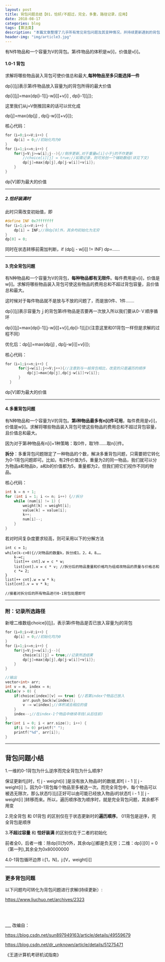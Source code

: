 ```yaml
---
layout: post
title: 背包问题总结【01，恰好/不超过，完全，多重，路径记录，应用】
date: 2018-08-17
categories: blog
tags: [算法类]
description: "本篇文章整理了几乎所有常见背包问题及其变种情况，并持续更新遇到的背包问题的应用。"
header-img: "img/article3.jpg"
---
```


有N件物品和一个容量为V的背包。第i件物品的体积是w[i]，价值是v[i]。

#### 1.0-1 背包

求解将哪些物品装入背包可使价值总和最大,**每种物品至多只能选择一件**

dp\[i][j]表示第i件物品放入容量为j的背包所得的最大价值

dp\[i][j]=max{dp\[i-1][j-w[i]]+v[i] , dp\[i-1][j]};

这里我们从j=V倒推回来的话可以优化成

dp[j]=max{dp[j] , dp[j-w[i]]+v[i]};

核心代码：

```c++
for（i=0;i<=V;i++）{
    dp[i] = 0;//初始化均为0
}
for（i=1;i<=n;i++）{
    for(j=V;j>=w[i];j--){//倒序更新,对于重量w[i]小于j的不作更新
        //choice[i][j] = true;//如需记录，则可另创一个辅助数组(详见下文)
        dp[j]=max{dp[j],dp[j-w[i]]+v[i]};
    }
}
```

dp[V]即为最大的价值
___

##### 2.恰好装满时
此时只需改变初始值，即

```c++
#define INF 0x7fffffff
for（i=1;i<=V;i++）{
    dp[i] = INF;//除dp[0]外，其余均初始化为无穷
}
dp[0] = 0;
```

同时在状态转移前需加判断，if (dp[j - w[i]] != INF)  dp=……

___

#### 3.完全背包问题

有N种物品和一个容量为V的背包，**每种物品都有无限件**。每件费用是v[i]，价值是w[i]。求解将哪些物品装入背包可使这些物品的费用总和不超过背包容量，且价值总和最大。

这时候对于每件物品就不是放与不放的问题了，而是放0件、1件…….

dp\[i][j]表示容量为ｊ的背包第i件物品是否要再一次放入所以我们要从0-Ｖ顺序循环

dp\[i][j]=max{dp\[i-1][j-w[i]]+v[i],dp\[i-1][j]}(注意这里和01背包一样但是求解的过程不同）

优化后：dp[j]=max{dp[j] , dp[j-w[i]]+v[i]};

核心代码：

```c++
for（i=1;i<=n;i++）{
      for(j=w[i];j<=V;j++){//注意到与一般背包相比，改变的只是遍历的顺序
          dp[j]=max{dp[j],dp[j-w[i]]+v[i]};
      }
  }
```

dp[V]即为最大的价值

------

#### 4.多重背包问题

有N种物品和一个容量为V的背包。**第i种物品最多有n[i]件可用**，每件费用是v[i]，价值是w[i]。求解将哪些物品装入背包可使这些物品的费用总和不超过背包容量，且价值总和最大。

因为对于第i种物品有n[i]+1种策略：取0件，取1件……取n[i]件。

**拆分**：多重背包问题限定了一种物品的个数，解决多重背包问题，只需要把它转化为0-1背包问题即可。比如，有2件价值为5，重量为2的同一物品，我们就可以分为物品a和物品b，a和b的价值都为5，重量都为2，但我们把它们视作不同的物品。

核心代码：

```c++
int k = n + 1;
for (int i = 1; i <= n; i++) {//拆分
    while (num[i] != 1) {
        weight[k] = weight[i];
        value[k] = value[i];
        k++;
        num[i]--;
    }
}
```
若对时间复杂度要求较高，则可采用以下的分解方法
```
int c = 1;
while(k-c>0){//对物品的数量k，拆分成1，2，4，8……
    k-=c;
    list[++ cnt].w = c * w;
	list[cnt].v = c * v; //拆分后的物品重量和价格均为组成改物品的质量与价格总和           
	c *= 2;
}
list[++ cnt].w = w * k;
list[cnt].v = v * k;

//接着对拆分后的所有物品进行0-1背包处理即可

```

___

### 附：记录所选路径

新增二维数组choice\[i][j]，表示第i件物品是否已放入容量为j的背包

```c++
for（i=0;i<=V;i++）{
    dp[i] = 0;//初始化均为0
}
for（i=1;i<=n;i++）{
    for(j=V;j>=w[i];j--){
        choice[i][j] = true;//记录所选结果
        dp[j]=max{dp[j],dp[j-w[i]]+v[i]};
    }
}

//输出
vector<int> arr;
int v = m, index = n;
while(v > 0) {
    if(choice[index][v] == true) {//若第index个物品已放入
        arr.push_back(w[index]);
        v -= w[index];//体积减去相应的值
    }
    index--;//在index-1个物品中继续寻找(从后往前)
}
for(int i = 0; i < arr.size(); i++) {
    if(i != 0) printf(" ");
    printf("%d", arr[i]);
}
```

___


## 背包问题小结

1.一维的0-1背包为什么逆序而完全背包为什么顺序?

保证更新f[j]时，f[ j - weight[i] ]是没有放入物品i时的数据,即f\[ i - 1 ][ j - weight[i] ]，因为0-1背包每个物品至多被选一次。而完全背包中，每个物品可以被选无限次，那么状态f\[i][j]正好可以由可能已经放入物品i的状态f\[ i - 1 ][ j - weight[i] ]转移而来。所以，遍历顺序改为顺序时，就是完全背包问题，其余都不用变

2.完全背包 和 01背包 的区别仅在于状态更新时的**遍历顺序**。
01背包是逆序，完全背包是顺序

3.**不超过容量** 和 **恰好装满** 的区别仅在于二者的初始化

前者全0，后者一维：除dp[0]为0外，其余dp[j]都是负无穷；二维：dp\[i][0] = 0（第一列),其余全为0x80000000

4.0-1背包循环边界  i:[1，N]，j:[V，weight[i]]
___

### 更多背包问题
以下问题均可转化为背包问题进行求解(持续更新）:

https://www.liuchuo.net/archives/2323



</br>
</br>
</br>
___
改编自：

 https://blog.csdn.net/sun897949163/article/details/49559679 

 https://blog.csdn.net/dr_unknown/article/details/51275471

《王道计算机考研机试指南》



